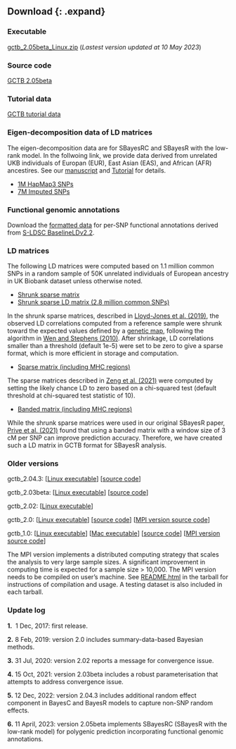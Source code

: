 
## Download {: .expand}
### Executable
[gctb\_2.05beta\_Linux.zip](download/gctb_2.05beta_Linux.zip) (*Lastest version updated at 10 May 2023*)

### Source code
[GCTB 2.05beta](download/gctb_2.05beta_scr.zip)

### Tutorial data
[GCTB tutorial data](download/gctb_2.0_tutorial.zip)

### Eigen-decomposition data of LD matrices
The eigen-decomposition data are for SBayesRC and SBayesR with the low-rank model. In the follwoing link, we provide data derived from unrelated UKB individuals of Europan (EUR), East Asian (EAS), and African (AFR) ancestires. See our [manuscript](https://www.biorxiv.org/content/10.1101/2022.10.12.510418v1) and [Tutorial](https://cnsgenomics.com/software/gctb/#Tutorial) for details.

* [1M HapMap3 SNPs](https://plot.cnsgenomics.com/SBayesRC/LD/HapMap3/)
* [7M Imputed SNPs](https://plot.cnsgenomics.com/SBayesRC/LD/Imputed/)

### Functional genomic annotations
Download the [formatted data](https://plot.cnsgenomics.com/SBayesRC/Annotation/annot_baseline2.2.zip) for per-SNP functional annotations derived from [S-LDSC BaselineLDv2.2](https://www.nature.com/articles/ng.3954). 

### LD matrices
The following LD matrices were computed based on 1.1 million common SNPs in a random sample of 50K unrelated individuals of European ancestry in UK Biobank dataset unless otherwise noted.

* [Shrunk sparse matrix](https://zenodo.org/record/3350914#.XyFfnC17G8o)
* [Shrunk sparse LD matrix (2.8 million common SNPs)](https://zenodo.org/record/3375373#.XyFgOS17G8o)

In the shrunk sparse matrices, described in [Lloyd-Jones et al. (2019)](https://www.nature.com/articles/s41467-019-12653-0), the observed LD correlations computed from a reference sample were shrunk toward the expected values defined by a [genetic map](https://github.com/joepickrell/1000-genomes-genetic-maps), following the algorithm in [Wen and Stephens (2010)](https://projecteuclid.org/euclid.aoas/1287409368). After shrinkage, LD correlations smaller than a threshold (default 1e-5) were set to be zero to give a sparse format, which is more efficient in storage and computation. 

* [Sparse matrix (including MHC regions)](https://cnsgenomics.com/data/GCTB/ukbEURu_imp_v3_HM3_n50k.chisq10.zip)

The sparse matrices described in [Zeng et al. (2021)](https://www.nature.com/articles/s41467-021-21446-3) were computed by setting the likely chance LD to zero based on a chi-squared test (default threshold at chi-squared test statistic of 10).

* [Banded matrix (including MHC regions)](https://cnsgenomics.com/data/GCTB/band_ukb_10k_hm3.zip)

While the shrunk sparse matrices were used in our original SBayesR paper, [Prive et al. (2021)](https://academic.oup.com/bioinformatics/advance-article/doi/10.1093/bioinformatics/btaa1029/6039173) found that using a banded matrix with a window size of 3 cM per SNP can improve prediction accuracy. Therefore, we have created such a LD matrix in GCTB format for SBayesR analysis.

### Older versions

gctb_2.04.3: [[Linux executable](download/gctb_2.04.3_Linux.zip)] [[source code](download/gctb_2.04.3_scr.zip)]

gctb_2.03beta: [[Linux executable](download/gctb_2.03beta_Linux.zip)]  [[source code](download/gctb_2.03beta_scr.zip)]

gctb_2.02: [[Linux executable](download/gctb_2.02_Linux.zip)]

gctb_2.0: [[Linux executable](download/gctb_2.0_Linux.zip)]  [[source code](download/gctb_2.0_scr.zip)] [[MPI version source code](download/gctb_2.0_mpi_scr.zip)]

gctb_1.0: [[Linux executable](download/gctb_1.0_Linux.zip)] [[Mac executable](download/gctb_1.0_Mac.zip)] [[source code](download/gctb_1.0_scr.zip)] [[MPI version source code](download/gctb_1.0_mpi_scr.zip)]


The MPI version implements a distributed computing strategy that scales the analysis to very large sample sizes. A significant improvement in computing time is expected for a sample size > 10,000. The MPI version needs to be compiled on user’s machine. See [README.html](download/README.html) in the tarball for instructions of compilation and usage. A testing dataset is also included in each tarball.


### Update log 

**1.**  1 Dec, 2017: first release.

**2.**  8 Feb, 2019: version 2.0 includes summary-data-based Bayesian methods.

**3.** 31 Jul, 2020: version 2.02 reports a message for convergence issue.

**4.** 15 Oct, 2021: version 2.03beta includes a robust parameterisation that attempts to address convergence issue.

**5.** 12 Dec, 2022: version 2.04.3 includes additional random effect component in BayesC and BayesR models to capture non-SNP random effects.

**6.** 11 April, 2023: version 2.05beta implements SBayesRC (SBayesR with the low-rank model) for polygenic prediction incorporating functional genomic annotations.
